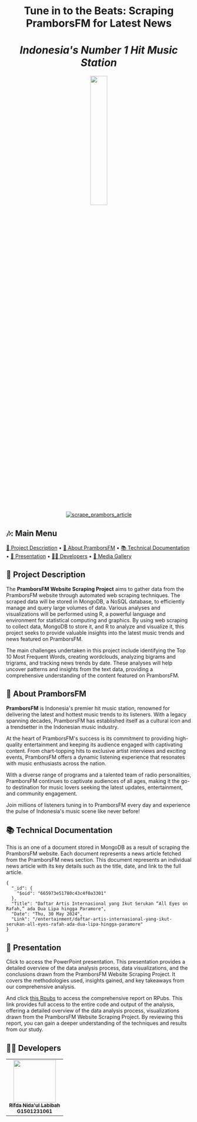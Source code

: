 <div align="center">
  <h1><strong>Tune in to the Beats: Scraping PramborsFM for Latest News</strong></h1>
  <h1><em>Indonesia's Number 1 Hit Music Station</em></h1>
  <p align="center" width="100%">
    <img width="30%" src="https://upload.wikimedia.org/wikipedia/id/thumb/d/d1/Prambors.svg/800px-Prambors.svg.png">
  </p>
  
[![scrape_prambors_article](https://github.com/rifdanid/scraping-prambors-article/actions/workflows/main.yml/badge.svg)](https://github.com/rifdanid/scraping-prambors-article/actions/workflows/main.yml)
</div>

## 🎶: Main Menu
</div>

[:mag_right: Project Description](#mag_right-project-description)
•
[:scroll: About PramborsFM](#scroll-about-pramborsfm)
•
[:books: Technical Documentation](#books-technical-documentation)
•
[:microphone: Presentation](#microphone-presentation)
•
[:man_technologist: Developers](#man_technologist-developers)
•
[:camera_flash: Media Gallery](#camera_flash-media-gallery)
</div>


## :mag_right: Project Description

The **PramborsFM Website Scraping Project** aims to gather data from the PramborsFM website through automated web scraping techniques. The scraped data will be stored in MongoDB, a NoSQL database, to efficiently manage and query large volumes of data. Various analyses and visualizations will be performed using R, a powerful language and environment for statistical computing and graphics. By using web scraping to collect data, MongoDB to store it, and R to analyze and visualize it, this project seeks to provide valuable insights into the latest music trends and news featured on PramborsFM.

The main challenges undertaken in this project include identifying the Top 10 Most Frequent Words, creating wordclouds, analyzing bigrams and trigrams, and tracking news trends by date. These analyses will help uncover patterns and insights from the text data, providing a comprehensive understanding of the content featured on PramborsFM.

## :scroll: About PramborsFM

**PramborsFM** is Indonesia's premier hit music station, renowned for delivering the latest and hottest music trends to its listeners. With a legacy spanning decades, PramborsFM has established itself as a cultural icon and a trendsetter in the Indonesian music industry.

At the heart of PramborsFM's success is its commitment to providing high-quality entertainment and keeping its audience engaged with captivating content. From chart-topping hits to exclusive artist interviews and exciting events, PramborsFM offers a dynamic listening experience that resonates with music enthusiasts across the nation.

With a diverse range of programs and a talented team of radio personalities, PramborsFM continues to captivate audiences of all ages, making it the go-to destination for music lovers seeking the latest updates, entertainment, and community engagement.

Join millions of listeners tuning in to PramborsFM every day and experience the pulse of Indonesia's music scene like never before!

## :books: Technical Documentation
This is an one of a document stored in MongoDB as a result of scraping the PramborsFM website. Each document represents a news article fetched from the PramborsFM news section. This document represents an individual news article with its key details such as the title, date, and link to the full article.

```mongodb
{
  "_id": {
    "$oid": "665973e51780c43c4f0a3301"
  },
  "Title": "Daftar Artis Internasional yang Ikut Serukan “All Eyes on Rafah,” ada Dua Lipa hingga Paramore",
  "Date": "Thu, 30 May 2024",
  "Link": "/entertainment/daftar-artis-internasional-yang-ikut-serukan-all-eyes-rafah-ada-dua-lipa-hingga-paramore"
}
```
## :microphone: Presentation
Click  to access the PowerPoint presentation. This presentation provides a detailed overview of the data analysis process, data visualizations, and the conclusions drawn from the PramborsFM Website Scraping Project. It covers the methodologies used, insights gained, and key takeaways from our comprehensive analysis.

And click [this Rpubs](https://rpubs.com/rifdanlabibah/ScrapingPramborsArticle) to access the comprehensive report on RPubs. This link provides full access to the entire code and output of the analysis, offering a detailed overview of the data analysis process, visualizations drawn from the PramborsFM Website Scraping Project. By reviewing this report, you can gain a deeper understanding of the techniques and results from our study.

## :man_technologist: Developers
<table>
  <tr>
    <td align="center"><a href="https://github.com/rifdanid"><img src="image/Developer Pics.jpg" width="115px;" alt=""/><br /><sub><b>Rifda Nida'ul Labibah </b></sub></a><br /><a
<br /><sub><b>G1501231061 </b></sub></a>
  </tr>
</table>




